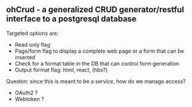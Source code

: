 ## ohCrud - a generalized CRUD generator/restful interface to a postgresql database

Targeted options are:

- Read only flag
- Page/form flag to display a complete web page or a form that can be inserted
- Check for a format table in the DB that can control form generation
- Output format flag: html, react, (hbs?)

Queston: since this is meant to be a service, how do we manage access?

- OAuth2 ?
- Webtoken ?

